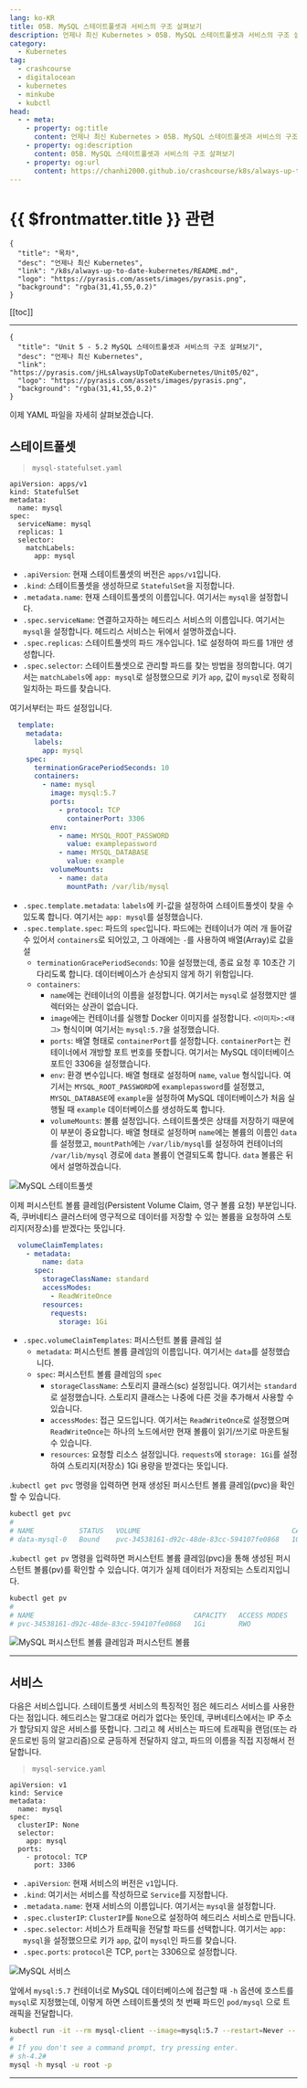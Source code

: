 ```yaml
---
lang: ko-KR
title: 05B. MySQL 스테이트풀셋과 서비스의 구조 살펴보기
description: 언제나 최신 Kubernetes > 05B. MySQL 스테이트풀셋과 서비스의 구조 살펴보기
category:
  - Kubernetes
tag:
  - crashcourse
  - digitalocean
  - kubernetes
  - minkube
  - kubctl
head:
  - - meta:
    - property: og:title
      content: 언제나 최신 Kubernetes > 05B. MySQL 스테이트풀셋과 서비스의 구조 살펴보기
    - property: og:description
      content: 05B. MySQL 스테이트풀셋과 서비스의 구조 살펴보기
    - property: og:url
      content: https://chanhi2000.github.io/crashcourse/k8s/always-up-to-date-kubernetes/05B.html
---
```


# {{ $frontmatter.title }} 관련

```component VPCard
{
  "title": "목차",
  "desc": "언제나 최신 Kubernetes",
  "link": "/k8s/always-up-to-date-kubernetes/README.md",
  "logo": "https://pyrasis.com/assets/images/pyrasis.png",
  "background": "rgba(31,41,55,0.2)"
}
```

[[toc]]

---

```component VPCard
{
  "title": "Unit 5 - 5.2 MySQL 스테이트풀셋과 서비스의 구조 살펴보기",
  "desc": "언제나 최신 Kubernetes",
  "link": "https://pyrasis.com/jHLsAlwaysUpToDateKubernetes/Unit05/02",
  "logo": "https://pyrasis.com/assets/images/pyrasis.png",
  "background": "rgba(31,41,55,0.2)"
}
```

이제 <FontIcon icon="iconfont icon-yaml"/>YAML 파일을 자세히 살펴보겠습니다.

## 스테이트풀셋

> <FontIcon icon="iconfont icon-yaml"/>`mysql-statefulset.yaml`

```yaml{2,6-10}
apiVersion: apps/v1
kind: StatefulSet
metadata:
  name: mysql
spec:
  serviceName: mysql
  replicas: 1
  selector:
    matchLabels:
      app: mysql
```

- `.apiVersion`: 현재 스테이트풀셋의 버전은 `apps/v1`입니다.
- `.kind`: 스테이트풀셋을 생성하므로 `StatefulSet`을 지정합니다.
- `.metadata.name`: 현재 스테이트풀셋의 이름입니다. 여기서는 `mysql`을 설정합니다.
- `.spec.serviceName`: 연결하고자하는 헤드리스 서비스의 이름입니다. 여기서는 `mysql`을 설정합니다. 헤드리스 서비스는 뒤에서 설명하겠습니다.
- `.spec.replicas`: 스테이트풀셋의 파드 개수입니다. 1로 설정하여 파드를 1개만 생성합니다.
- `.spec.selector`: 스테이트풀셋으로 관리할 파드를 찾는 방법을 정의합니다. 여기서는 `matchLabels`에 `app: mysql`로 설정했으므로 키가 `app`, 값이 `mysql`로 정확히 일치하는 파드를 찾습니다.

여기서부터는 파드 설정입니다.

```yaml
  template:
    metadata:
      labels:
        app: mysql
    spec:
      terminationGracePeriodSeconds: 10
      containers:
        - name: mysql
          image: mysql:5.7
          ports:
            - protocol: TCP
              containerPort: 3306
          env:
            - name: MYSQL_ROOT_PASSWORD
              value: examplepassword
            - name: MYSQL_DATABASE
              value: example
          volumeMounts:
            - name: data
              mountPath: /var/lib/mysql
```

- `.spec.template.metadata`: `labels`에 키-값을 설정하여 스테이트풀셋이 찾을 수 있도록 합니다. 여기서는 `app: mysql`를 설정했습니다.
- `.spec.template.spec`: 파드의 `spec`입니다. 파드에는 컨테이너가 여러 개 들어갈 수 있어서 `containers`로 되어있고, 그 아래에는 `-`를 사용하여 배열(Array)로 값을 설
  - `terminationGracePeriodSeconds`: 10을 설정했는데, 종료 요청 후 10초간 기다리도록 합니다. 데이터베이스가 손상되지 않게 하기 위함입니다.
  - `containers`:
    - `name`에는 컨테이너의 이름을 설정합니다. 여기서는 `mysql`로 설정했지만 셀렉터와는 상관이 없습니다.
    - `image`에는 컨테이너를 실행할 Docker 이미지를 설정합니다. `<이미지>:<태그>` 형식이며 여기서는 `mysql:5.7`을 설정했습니다.
    - `ports`: 배열 형태로 `containerPort`를 설정합니다. `containerPort`는 컨테이너에서 개방할 포트 번호를 뜻합니다. 여기서는 <FontIcon icon="fa-brands fa-mysql"/>MySQL 데이터베이스 포트인 3306을 설정했습니다.
    - `env`: 환경 변수입니다. 배열 형태로 설정하며 `name`, `value` 형식입니다. 여기서는 `MYSQL_ROOT_PASSWORD`에 `examplepassword`를 설정했고, `MYSQL_DATABASE`에 `example`을 설정하여 MySQL 데이터베이스가 처음 실행될 때 `example` 데이터베이스를 생성하도록 합니다.
    - `volumeMounts`: 볼륨 설정입니다. 스테이트풀셋은 상태를 저장하기 때문에 이 부분이 중요합니다. 배열 형태로 설정하며 `name`에는 볼륨의 이름인 `data`를 설정했고, `mountPath`에는 <FontIcon icon="fas fa-folder-open"/>`/var/lib/mysql`를 설정하여 컨테이너의 <FontIcon icon="fas fa-folder-open"/>`/var/lib/mysql` 경로에 `data` 볼륨이 연결되도록 합니다. `data` 볼륨은 뒤에서 설명하겠습니다.

![MySQL 스테이트풀셋](https://pyrasis.com/assets/images/jHLsAlwaysUpToDateKubernetes/Unit05/2.png)

이제 퍼시스턴트 볼륨 클레임(Persistent Volume Claim, 영구 볼륨 요청) 부분입니다. 즉, 쿠버네티스 클러스터에 영구적으로 데이터를 저장할 수 있는 볼륨을 요청하여 스토리지(저장소)를 받겠다는 뜻입니다.

```yaml
  volumeClaimTemplates:
    - metadata:
        name: data
      spec:
        storageClassName: standard
        accessModes:
          - ReadWriteOnce
        resources:
          requests:
            storage: 1Gi
```

- `.spec.volumeClaimTemplates`: 퍼시스턴트 볼륨 클레임 설
  - `metadata`: 퍼시스턴트 볼륨 클레임의 이름입니다. 여기서는 `data`를 설정했습니다.
  - `spec`: 퍼시스턴트 볼륨 클레임의 `spec`
    - `storageClassName`: 스토리지 클래스(sc) 설정입니다. 여기서는 `standard`로 설정했습니다. 스토리지 클래스는 나중에 다른 것을 추가해서 사용할 수 있습니다.
    - `accessModes`: 접근 모드입니다. 여기서는 `ReadWriteOnce`로 설정했으며 `ReadWriteOnce`는 하나의 노드에서만 현재 볼륨이 읽기/쓰기로 마운트될 수 있습니다. 
    - `resources`: 요청할 리소스 설정입니다. `requests`에 `storage: 1Gi`를 설정하여 스토리지(저장소) 1Gi 용량을 받겠다는 뜻입니다.

.<FontIcon icon="iconfont icon-shell"/>`kubectl get pvc` 명령을 입력하면 현재 생성된 퍼시스턴트 볼륨 클레임(pvc)을 확인할 수 있습니다.


```sh
kubectl get pvc
#
# NAME           STATUS   VOLUME                                     CAPACITY   ACCESS MODES   STORAGECLASS   AGE
# data-mysql-0   Bound    pvc-34538161-d92c-48de-83cc-594107fe0868   1Gi        RWO            standard       10s
```

.<FontIcon icon="iconfont icon-shell"/>`kubectl get pv` 명령을 입력하면 퍼시스턴트 볼륨 클레임(pvc)을 통해 생성된 퍼시스턴트 볼륨(pv)를 확인할 수 있습니다. 여기가 실제 데이터가 저장되는 스토리지입니다.

```sh
kubectl get pv
#
# NAME                                       CAPACITY   ACCESS MODES   RECLAIM POLICY   STATUS   CLAIM                  STORAGECLASS   REASON   AGE
# pvc-34538161-d92c-48de-83cc-594107fe0868   1Gi        RWO            Delete           Bound    default/data-mysql-0   standard                110s
```

![MySQL 퍼시스턴트 볼륨 클레임과 퍼시스턴트 볼륨](https://pyrasis.com/assets/images/jHLsAlwaysUpToDateKubernetes/Unit05/3.png)

---

## 서비스

다음은 서비스입니다. 스테이트풀셋 서비스의 특징적인 점은 헤드리스 서비스를 사용한다는 점입니다. 헤드리스는 말그대로 머리가 없다는 뜻인데, 쿠버네티스에서는 IP 주소가 할당되지 않은 서비스를 뜻합니다. 그리고 헤
서비스는 파드에 트래픽을 랜덤(또는 라운드로빈 등의 알고리즘)으로 균등하게 전달하지 않고, 파드의 이름을 직접 지정해서 전달합니다.

> <FontIcon icon="iconfont icon-yaml"/>`mysql-service.yaml`

```yaml{6-8}
apiVersion: v1
kind: Service
metadata:
  name: mysql
spec:
  clusterIP: None
  selector:
    app: mysql
  ports:
    - protocol: TCP
      port: 3306
```

- `.apiVersion`: 현재 서비스의 버전은 `v1`입니다.
- `.kind`: 여기서는 서비스를 작성하므로 `Service`를 지정합니다.
- `.metadata.name`: 현재 서비스의 이름입니다. 여기서는 `mysql`을 설정합니다.
- `.spec.clusterIP`: `ClusterIP`를 `None`으로 설정하여 헤드리스 서비스로 만듭니다.
- `.spec.selector`: 서비스가 트래픽을 전달할 파드를 선택합니다. 여기서는 `app: mysql`을 설정했으므로 키가 `app`, 값이 `mysql`인 파드를 찾습니다.
- `.spec.ports`: `protocol`은 TCP, `port`는 3306으로 설정합니다.

![MySQL 서비스](https://pyrasis.com/assets/images/jHLsAlwaysUpToDateKubernetes/Unit05/4.png)

앞에서 <FontIcon icon="fa-brands fa-docker"/>`mysql:5.7` 컨테이너로 MySQL 데이터베이스에 접근할 때 `-h` 옵션에 호스트를 `mysql`로 지정했는데, 이렇게 하면 스테이트풀셋의 첫 번째 파드인 <FontIcon icon="iconfont icon-k8s"/>`pod/mysql` 으로 트래픽을 전달합니다.

```sh
kubectl run -it --rm mysql-client --image=mysql:5.7 --restart=Never -- sh
#
# If you don't see a command prompt, try pressing enter.
# sh-4.2# 
mysql -h mysql -u root -p
```

---
